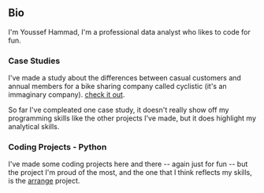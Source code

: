 ## Bio
I'm Youssef Hammad, I'm a professional data analyst who likes to code for fun.

### Case Studies
I've made a study about the differences between casual customers and annual members for a bike sharing company called cyclistic (it's an immaginary company).
[check it out](https://github.com/j0eTheRipper/cyclistic_case_study).

So far I've compleated one case study, it doesn't really show off my programming skills like the other projects I've made, but it does highlight my analytical skills.

### Coding Projects - Python
I've made some coding projects here and there -- again just for fun -- but the project I'm proud of the most, and the one that I think reflects my skills, is the [arrange](https://github.com/j0eTheRipper/arrange) project.
